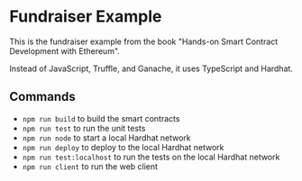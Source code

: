 # Fundraiser Example

This is the fundraiser example from the book "Hands-on Smart Contract Development with Ethereum".

Instead of JavaScript, Truffle, and Ganache, it uses TypeScript and Hardhat.

## Commands

- `npm run build` to build the smart contracts
- `npm run test` to run the unit tests
- `npm run node` to start a local Hardhat network
- `npm run deploy` to deploy to the local Hardhat network
- `npm run test:localhost` to run the tests on the local Hardhat network
- `npm run client` to run the web client
